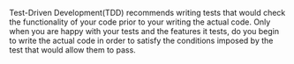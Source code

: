 Test-Driven Development(TDD) recommends writing tests that would check the functionality of your code prior to your writing the actual code. Only when you are happy with your tests and the features it tests, do you begin to write the actual code in order to satisfy the conditions imposed by the test that would allow them to pass.
